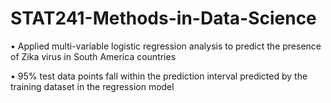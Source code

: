 # STAT241-Methods-in-Data-Science

•	Applied multi-variable logistic regression analysis to predict the presence of Zika virus in South America countries

•	95% test data points fall within the prediction interval predicted by the training dataset in the regression model
